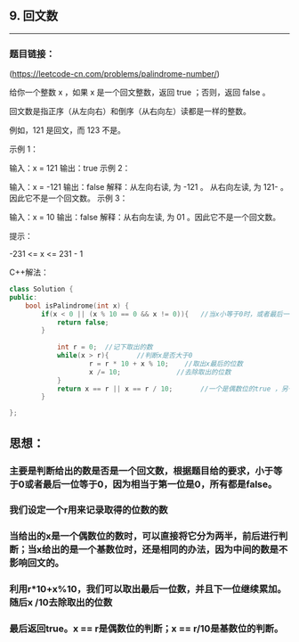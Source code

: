 ## 9. 回文数

------

### 题目链接：

(https://leetcode-cn.com/problems/palindrome-number/)

给你一个整数 x ，如果 x 是一个回文整数，返回 true ；否则，返回 false 。

回文数是指正序（从左向右）和倒序（从右向左）读都是一样的整数。

例如，121 是回文，而 123 不是。


示例 1：

输入：x = 121
输出：true
示例 2：

输入：x = -121
输出：false
解释：从左向右读, 为 -121 。 从右向左读, 为 121- 。因此它不是一个回文数。
示例 3：

输入：x = 10
输出：false
解释：从右向左读, 为 01 。因此它不是一个回文数。


提示：

-231 <= x <= 231 - 1

C++解法：

```cpp
class Solution {
public:
    bool isPalindrome(int x) {
        if(x < 0 || (x % 10 == 0 && x != 0)){	//当x小等于0时，或者最后一位数字为0，因为意味着第一位是0，返回false
            return false;
        }
       
            int r = 0;	//记下取出的数
            while(x > r){		//判断x是否大于0
                    r = r * 10 + x % 10;	//取出x最后的位数
                    x /= 10;              //去除取出的位数
            }
            return x == r || x == r / 10;		//一个是偶数位的true ，另一个是基数位的true
        }

};
```

## 思想：

### 主要是判断给出的数是否是一个回文数，根据题目给的要求，小于等于0或者最后一位等于0，因为相当于第一位是0，所有都是false。

### 我们设定一个r用来记录取得的位数的数

### 当给出的x是一个偶数位的数时，可以直接将它分为两半，前后进行判断；当x给出的是一个基数位时，还是相同的办法，因为中间的数是不影响回文的。

### 利用r*10+x%10，我们可以取出最后一位数，并且下一位继续累加。随后x /10去除取出的位数

### 最后返回true。x == r是偶数位的判断；x == r/10是基数位的判断。